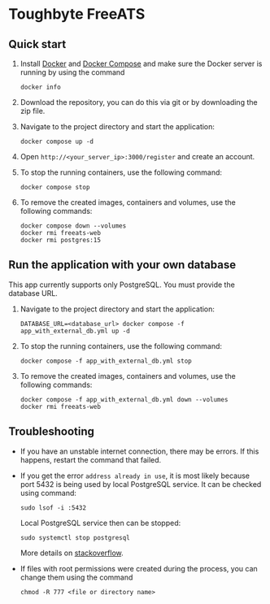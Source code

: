 # Toughbyte FreeATS

## Quick start

1. Install [Docker](https://docs.docker.com/engine/install/) and [Docker Compose](https://docs.docker.com/compose/install/)
   and make sure the Docker server is running by using the command

   ```shell
   docker info
   ```

2. Download the repository, you can do this via git or by downloading the zip file.

3. Navigate to the project directory and start the application:

   ```shell
   docker compose up -d
   ```

4. Open `http://<your_server_ip>:3000/register` and create an account.

5. To stop the running containers, use the following command:

   ```shell
   docker compose stop
   ```

6. To remove the created images, containers and volumes, use the following commands:

   ```shell
   docker compose down --volumes
   docker rmi freeats-web
   docker rmi postgres:15
   ```

## Run the application with your own database

This app currently supports only PostgreSQL. You must provide the database URL.

1. Navigate to the project directory and start the application:

   ```shell
   DATABASE_URL=<database_url> docker compose -f app_with_external_db.yml up -d
   ```

2. To stop the running containers, use the following command:

   ```shell
   docker compose -f app_with_external_db.yml stop
   ```

3. To remove the created images, containers and volumes, use the following commands:

   ```shell
   docker compose -f app_with_external_db.yml down --volumes
   docker rmi freeats-web
   ```

## Troubleshooting

- If you have an unstable internet connection, there may be errors.
  If this happens, restart the command that failed.

- If you get the error `address already in use`, it is most likely
  because port 5432 is being used by local PostgreSQL service.
  It can be checked using command:

  ```shell
  sudo lsof -i :5432
  ```

  Local PostgreSQL service then can be stopped:

  ```shell
  sudo systemctl stop postgresql
  ```

  More details on [stackoverflow](https://stackoverflow.com/questions/38249434/docker-postgres-failed-to-bind-tcp-0-0-0-05432-address-already-in-use).

- If files with root permissions were created during the process,
  you can change them using the command

  ```shell
  chmod -R 777 <file or directory name>
  ```

